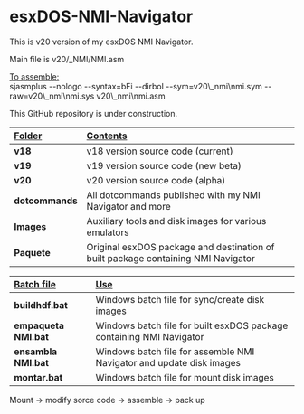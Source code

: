 # esxDOS-NMI-Navigator

This is v20 version of my esxDOS NMI Navigator.

Main file is v20/_NMI/NMI.asm

<ins>To assemble:</ins>  
sjasmplus --nologo --syntax=bFi --dirbol --sym=v20\\_nmi\\nmi.sym  --raw=v20\\_nmi\\nmi.sys v20\\_nmi\\nmi.asm

This GitHub repository is under construction.

<ins>Folder</ins> | <ins>Contents</ins> 
:-                | :-
**v18**           | v18 version source code (current)
**v19**           | v19 version source code (new beta)
**v20**           | v20 version source code (alpha)
**dotcommands**   | All dotcommands published with my NMI Navigator and more
**Images**        | Auxiliary tools and disk images for various emulators  
**Paquete**       | Original esxDOS package and destination of built package containing NMI Navigator 

<ins>Batch file</ins> | <ins>Use</ins>
:-                    | :-
**buildhdf.bat**      | Windows batch file for sync/create disk images  
**empaqueta NMI.bat** | Windows batch file for built esxDOS package containing NMI Navigator  
**ensambla NMI.bat**  | Windows batch file for assemble NMI Navigator and update disk images  
**montar.bat**        | Windows batch file for mount disk images  

Mount -> modify sorce code -> assemble -> pack up  
